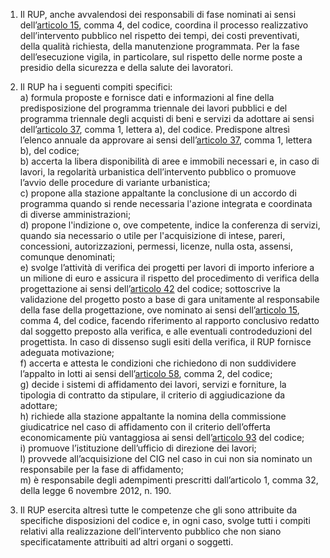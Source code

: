 1. Il RUP, anche avvalendosi dei responsabili di fase nominati ai sensi dell’[articolo 15](/articolo-15/2), comma 4, del codice, coordina il processo realizzativo dell’intervento pubblico nel rispetto dei tempi, dei costi preventivati, della qualità richiesta, della manutenzione programmata. Per la fase dell’esecuzione vigila, in particolare, sul rispetto delle norme poste a presidio della sicurezza e della salute dei lavoratori.

2. Il RUP ha i seguenti compiti specifici:<br>a) formula proposte e fornisce dati e informazioni al fine della predisposizione del programma triennale dei lavori pubblici e del programma triennale degli acquisti di beni e servizi da adottare ai sensi dell’[articolo 37](/articolo-37/1), comma 1, lettera a), del codice. Predispone altresì l’elenco annuale da approvare ai sensi dell’[articolo 37](/articolo-37/1), comma 1, lettera b), del codice;<br>b) accerta la libera disponibilità di aree e immobili necessari e, in caso di lavori, la regolarità urbanistica dell’intervento pubblico o promuove l’avvio delle procedure di variante urbanistica;<br>c) propone alla stazione appaltante la conclusione di un accordo di programma quando si rende necessaria l'azione integrata e coordinata di diverse amministrazioni;<br>d) propone l'indizione o, ove competente, indice la conferenza di servizi, quando sia necessario o utile per l'acquisizione di intese, pareri, concessioni, autorizzazioni, permessi, licenze, nulla osta, assensi, comunque denominati;<br>e) svolge l’attività di verifica dei progetti per lavori di importo inferiore a un milione di euro e assicura il rispetto del procedimento di verifica della progettazione ai sensi dell’[articolo 42](/articolo-42/1) del codice; sottoscrive la validazione del progetto posto a base di gara unitamente al responsabile della fase della progettazione, ove nominato ai sensi dell’[articolo 15](/articolo-15/2), comma 4, del codice, facendo riferimento al rapporto conclusivo redatto dal soggetto preposto alla verifica, e alle eventuali controdeduzioni del progettista. In caso di dissenso sugli esiti della verifica, il RUP fornisce adeguata motivazione;<br>f) accerta e attesta le condizioni che richiedono di non suddividere l’appalto in lotti ai sensi dell’[articolo 58](/articolo-58/1), comma 2, del codice;<br>g) decide i sistemi di affidamento dei lavori, servizi e forniture, la tipologia di contratto da stipulare, il criterio di aggiudicazione da adottare;<br>h) richiede alla stazione appaltante la nomina della commissione giudicatrice nel caso di affidamento con il criterio dell’offerta economicamente più vantaggiosa ai sensi dell’[articolo 93](/articolo-93/1) del codice;<br>i) promuove l’istituzione dell’ufficio di direzione dei lavori;<br>l) provvede all’acquisizione del CIG nel caso in cui non sia nominato un responsabile per la fase di affidamento;<br>m) è responsabile degli adempimenti prescritti dall’articolo 1, comma 32, della legge 6 novembre 2012, n. 190.

3. Il RUP esercita altresì tutte le competenze che gli sono attribuite da specifiche disposizioni del codice e, in ogni caso, svolge tutti i compiti relativi alla realizzazione dell’intervento pubblico che non siano specificatamente attribuiti ad altri organi o soggetti.